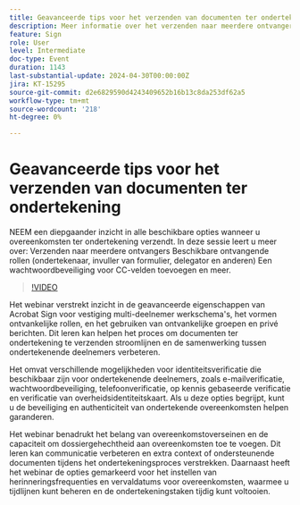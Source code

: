 ```yaml
---
title: Geavanceerde tips voor het verzenden van documenten ter ondertekening
description: Meer informatie over het verzenden naar meerdere ontvangers. Beschikbare rollen voor ontvangers (ondertekenaar, invuller van formulier, delegator en anderen) Een wachtwoordbeveiliging voor CC-velden toevoegen en meer.
feature: Sign
role: User
level: Intermediate
doc-type: Event
duration: 1143
last-substantial-update: 2024-04-30T00:00:00Z
jira: KT-15295
source-git-commit: d2e6829590d4243409652b16b13c8da253df62a5
workflow-type: tm+mt
source-wordcount: '218'
ht-degree: 0%

---
```



# Geavanceerde tips voor het verzenden van documenten ter ondertekening

NEEM een diepgaander inzicht in alle beschikbare opties wanneer u overeenkomsten ter ondertekening verzendt. In deze sessie leert u meer over: Verzenden naar meerdere ontvangers Beschikbare ontvangende rollen (ondertekenaar, invuller van formulier, delegator en anderen) Een wachtwoordbeveiliging voor CC-velden toevoegen en meer.

>[!VIDEO](https://video.tv.adobe.com/v/3428186/?learn=on)

Het webinar verstrekt inzicht in de geavanceerde eigenschappen van Acrobat Sign voor vestiging multi-deelnemer werkschema&#39;s, het vormen ontvankelijke rollen, en het gebruiken van ontvankelijke groepen en privé berichten. Dit leren kan helpen het proces om documenten ter ondertekening te verzenden stroomlijnen en de samenwerking tussen ondertekenende deelnemers verbeteren.

Het omvat verschillende mogelijkheden voor identiteitsverificatie die beschikbaar zijn voor ondertekenende deelnemers, zoals e-mailverificatie, wachtwoordbeveiliging, telefoonverificatie, op kennis gebaseerde verificatie en verificatie van overheidsidentiteitskaart. Als u deze opties begrijpt, kunt u de beveiliging en authenticiteit van ondertekende overeenkomsten helpen garanderen.

Het webinar benadrukt het belang van overeenkomstoverseinen en de capaciteit om dossiergehechtheid aan overeenkomsten toe te voegen. Dit leren kan communicatie verbeteren en extra context of ondersteunende documenten tijdens het ondertekeningsproces verstrekken. Daarnaast heeft het webinar de opties gemarkeerd voor het instellen van herinneringsfrequenties en vervaldatums voor overeenkomsten, waarmee u tijdlijnen kunt beheren en de ondertekeningstaken tijdig kunt voltooien.